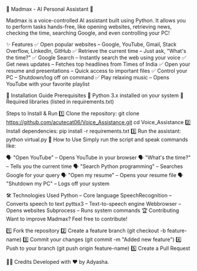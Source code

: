 🚀 Madmax - AI Personal Assistant 🚀

Madmax is a voice-controlled AI assistant built using Python. It allows you to perform tasks hands-free, like opening websites, retrieving news, checking the time, searching Google, and even controlling your PC!

✨ Features
✅ Open popular websites – Google, YouTube, Gmail, Stack Overflow, LinkedIn, GitHub
✅ Retrieve the current time – Just ask, "What's the time?"
✅ Google Search – Instantly search the web using your voice
✅ Get news updates – Fetches top headlines from Times of India
✅ Open your resume and presentations – Quick access to important files
✅ Control your PC – Shutdown/log off on command
✅ Play relaxing music – Opens YouTube with your favorite playlist

📌 Installation Guide
Prerequisites
🔹 Python 3.x installed on your system
🔹 Required libraries (listed in requirements.txt)

Steps to Install & Run
1️⃣ Clone the repository: git clone https://github.com/acutecat06/Voice_Assistance.git
cd Voice_Assistance
2️⃣ Install dependencies: pip install -r requirements.txt
3️⃣ Run the assistant: python virtual.py
🎤 How to Use
Simply run the script and speak commands like:

🗣️ "Open YouTube" – Opens YouTube in your browser
🗣️ "What's the time?" – Tells you the current time
🗣️ "Search Python programming" – Searches Google for your query
🗣️ "Open my resume" – Opens your resume file
🗣️ "Shutdown my PC" – Logs off your system

🛠 Technologies Used
Python – Core language
SpeechRecognition – Converts speech to text
pyttsx3 – Text-to-speech engine
Webbrowser – Opens websites
Subprocess – Runs system commands
🏆 Contributing
Want to improve Madmax? Feel free to contribute!

1️⃣ Fork the repository
2️⃣ Create a feature branch (git checkout -b feature-name)
3️⃣ Commit your changes (git commit -m "Added new feature")
4️⃣ Push to your branch (git push origin feature-name)
5️⃣ Create a Pull Request

👨‍💻 Credits
Developed with ❤️ by Adyasha.

